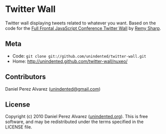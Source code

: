 # Twitter Wall

Twitter wall displaying tweets related to whatever you want. Based on the code for the [Full Frontal JavaScript Conference Twitter Wall](http://2009.full-frontal.org/screen/) by [Remy Sharp](http://remysharp.com/).

## Meta

* Code: `git clone git://github.com/unindented/twitter-wall.git`
* Home: <http://unindented.github.com/twitter-wall/nuxeo/>

## Contributors

Daniel Perez Alvarez ([unindented@gmail.com](mailto:unindented@gmail.com))

## License

Copyright (c) 2010 Daniel Perez Alvarez ([unindented.org](http://unindented.org/)). This is free software, and may be redistributed under the terms specified in the LICENSE file.

